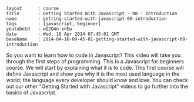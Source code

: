 ```
layout		: course
title		: Getting Started With Javascript - 00 - Introduction
name		: getting-started-with-javascript-00-introduction
tags		: [javascript, beginner]
youtubeId	: wQ2Q4n-xnEw
date		: Wed, 16 Apr 2014 07:45:01 GMT
baseName	: 2014-04-16-09-45-01-getting-started-with-javascript-00-introduction
```

So you want to learn how to code in Javascript? This video will take you through the first steps of programming. This is a Javascript for beginners course. We will start by explaining what it is to code. This first course will define Javascript and show you why it is the most used language in the world; the language every developer should know and love. You can check out our other "Getting Started with Javascript" videos to go further into the basics of Javascript.
